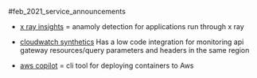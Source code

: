 #feb_2021_service_announcements
- [x ray insights](https://aws.amazon.com/about-aws/whats-new/2021/02/insights-is-now-generally-available-for-aws-x-ray/) = anamoly detection for applications run through x ray
  
- [cloudwatch synthetics](https://aws.amazon.com/about-aws/whats-new/2021/02/amazon-cloudwatch-synthetics-supports-amazon-api-gateway-api-blueprint/) Has a low code integration for monitoring api gateway resources/query parameters and headers in the same region
  
- [aws copilot](https://aws.amazon.com/containers/copilot/) = cli tool for deploying containers to Aws